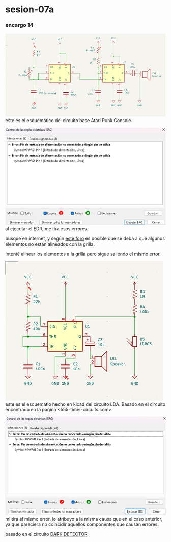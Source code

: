 # sesion-07a

### encargo 14

![esquemático kicad del APC](./archivos/tme-07a-schApc.png)
este es el esquemático del circuito base Atari Punk Console.

![error que me tira](./archivos/tme-07a-schError.png)
al ejecutar el EDR, me tira esos errores.

busqué en internet, y según [este foro](https://forum.kicad.info/t/erc-falsely-reporting-pin-not-connected/32455/2) es posible que se deba a que algunos elementos no están alineados con la grilla.

Intenté alinear los elementos a la grilla pero sigue saliendo el mismo error.

![error que me tira](./archivos/tme-07a-sch-lda.png)
este es el esquemátio hecho en kicad del circuito LDA. Basado en el circuito encontrado en la página <555-timer-circuits.com>


![error que me tira el esquemático del LDA](./archivos/tme-07a-ldaError.png)
mi tira el mismo error, lo atribuyo a la misma causa que en el caso anterior, ya que pareciera no coincidir aquellos componentes que causan errores.

basado en el circuito [DARK DETECTOR](https://www.555-timer-circuits.com/dark-detector.html)